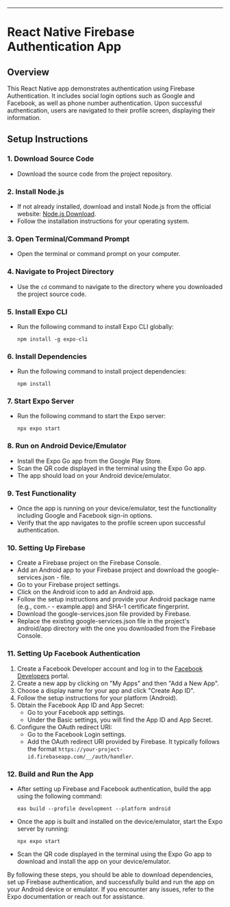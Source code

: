 ---

# React Native Firebase Authentication App

## Overview
This React Native app demonstrates authentication using Firebase Authentication. It includes social login options such as Google and Facebook, as well as phone number authentication. Upon successful authentication, users are navigated to their profile screen, displaying their information.

## Setup Instructions

### 1. Download Source Code
- Download the source code from the project repository.

### 2. Install Node.js
- If not already installed, download and install Node.js from the official website: [Node.js Download](https://nodejs.org/).
- Follow the installation instructions for your operating system.

### 3. Open Terminal/Command Prompt
- Open the terminal or command prompt on your computer.

### 4. Navigate to Project Directory
- Use the `cd` command to navigate to the directory where you downloaded the project source code.

### 5. Install Expo CLI
- Run the following command to install Expo CLI globally:
  ```
  npm install -g expo-cli
  ```

### 6. Install Dependencies
- Run the following command to install project dependencies:
  ```
  npm install
  ```

### 7. Start Expo Server
- Run the following command to start the Expo server:
  ```
  npx expo start
  ```

### 8. Run on Android Device/Emulator
- Install the Expo Go app from the Google Play Store.
- Scan the QR code displayed in the terminal using the Expo Go app.
- The app should load on your Android device/emulator.

### 9. Test Functionality
- Once the app is running on your device/emulator, test the functionality including Google and Facebook sign-in options.
- Verify that the app navigates to the profile screen upon successful authentication.

### 10. Setting Up Firebase
- Create a Firebase project on the Firebase Console.
- Add an Android app to your Firebase project and download the google-services.json - file.
- Go to your Firebase project settings.
- Click on the Android icon to add an Android app.
- Follow the setup instructions and provide your Android package name (e.g., com.- - example.app) and SHA-1 certificate fingerprint.
- Download the google-services.json file provided by Firebase.
- Replace the existing google-services.json file in the project's android/app directory with the one you downloaded from the Firebase Console.

### 11. Setting Up Facebook Authentication

1. Create a Facebook Developer account and log in to the [Facebook Developers](https://developers.facebook.com/) portal.
2. Create a new app by clicking on "My Apps" and then "Add a New App".
3. Choose a display name for your app and click "Create App ID".
4. Follow the setup instructions for your platform (Android).
5. Obtain the Facebook App ID and App Secret:
   - Go to your Facebook app settings.
   - Under the Basic settings, you will find the App ID and App Secret.
6. Configure the OAuth redirect URI:
   - Go to the Facebook Login settings.
   - Add the OAuth redirect URI provided by Firebase. It typically follows the format `https://your-project-id.firebaseapp.com/__/auth/handler`.

### 12. Build and Run the App
- After setting up Firebase and Facebook authentication, build the app using the following command:
  ```
  eas build --profile development --platform android
  ```
- Once the app is built and installed on the device/emulator, start the Expo server by running:
  ```
  npx expo start
  ```
- Scan the QR code displayed in the terminal using the Expo Go app to download and install the app on your device/emulator.

By following these steps, you should be able to download dependencies, set up Firebase authentication, and successfully build and run the app on your Android device or emulator. If you encounter any issues, refer to the Expo documentation or reach out for assistance.